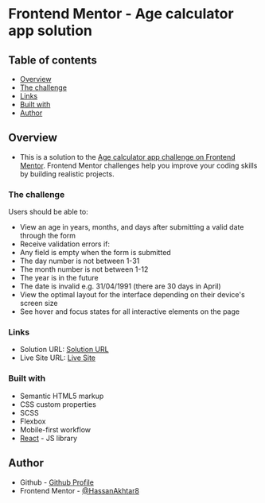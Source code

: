 # Frontend Mentor - Age calculator app solution

## Table of contents

- [Overview](#overview)
- [The challenge](#the-challenge)
- [Links](#links)
- [Built with](#built-with)
- [Author](#author)


## Overview
- This is a solution to the [Age calculator app challenge on Frontend Mentor](https://www.frontendmentor.io/challenges/age-calculator-app-dF9DFFpj-Q). Frontend Mentor challenges help you improve your coding skills by building realistic projects. 


### The challenge

Users should be able to:

- View an age in years, months, and days after submitting a valid date through the form
- Receive validation errors if:
- Any field is empty when the form is submitted
- The day number is not between 1-31
- The month number is not between 1-12
- The year is in the future
- The date is invalid e.g. 31/04/1991 (there are 30 days in April)
- View the optimal layout for the interface depending on their device's screen size
- See hover and focus states for all interactive elements on the page


### Links

- Solution URL: [Solution URL](https://github.com/HassanAkhtar8/age-calculator)
- Live Site URL: [Live Site]()


### Built with

- Semantic HTML5 markup
- CSS custom properties
- SCSS
- Flexbox
- Mobile-first workflow
- [React](https://reactjs.org/) - JS library


## Author

- Github - [Github Profile](https://github.com/HassanAkhtar8)
- Frontend Mentor - [@HassanAkhtar8](https://www.frontendmentor.io/profile/HassanAkhtar8)


